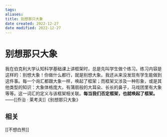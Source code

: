 ```yaml
---
tags: 
aliases: 
title: 别想那只大象
date created: 2022-12-27
date modified: 2022-12-27
---
```


# 别想那只大象


我在伯克利大学认知科学基础课上讲框架时，总是先叫学生做个练习。练习内容是这样的：别想大象！你做什么都行，就是别想大象。我还从来没发现有学生能做到这件事。每一个询汇都跟大象一样，唤起了框架；而框架又涉及一种形象，或是其他类型的知识：大象体格庞大，有蒲扇般的大耳朵、长长的鼻子，马戏团里有大象等等。这一词汇的定义与该框架相关联。**每当我们否定框架，也就唤起了框架。**——[[乔治 · 莱考夫]]《别想那只大象》



## 相关

[[不想白熊]]